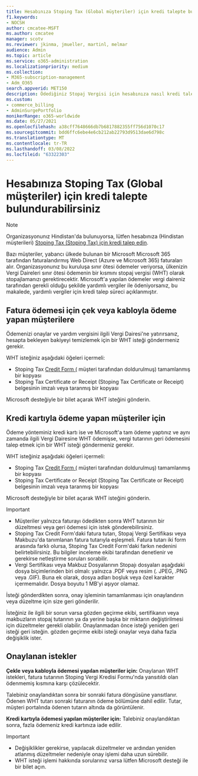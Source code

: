 ```yaml
---
title: Hesabınıza Stoping Tax (Global müşteriler) için kredi talepte bulundurabilirsiniz
f1.keywords:
- NOCSH
author: cmcatee-MSFT
ms.author: cmcatee
manager: scotv
ms.reviewer: jkinma, jmueller, martinl, melmar
audience: Admin
ms.topic: article
ms.service: o365-administration
ms.localizationpriority: medium
ms.collection:
- M365-subscription-management
- Adm_O365
search.appverid: MET150
description: Ödediğiniz Stopaj Vergisi için hesabınıza nasıl kredi talep etmeyi öğrenin. Bu makale, Hindistan dışındaki dünya çapındaki müşteriler için geçerlidir.
ms.custom:
- commerce_billing
- AdminSurgePortfolio
monikerRange: o365-worldwide
ms.date: 05/27/2021
ms.openlocfilehash: a38cff7648666db7b6817882355ff756d1070c17
ms.sourcegitcommit: bdd6ffc6ebe4e6cb212ab22793d9513dae6d798c
ms.translationtype: MT
ms.contentlocale: tr-TR
ms.lasthandoff: 03/08/2022
ms.locfileid: "63322303"
---
```

# <a name="request-a-credit-for-withholding-tax-on-your-account-global-customers"></a>Hesabınıza Stoping Tax (Global müşteriler) için kredi talepte bulundurabilirsiniz

> [!NOTE]
>
> Organizasyonunız Hindistan'da bulunuyorsa, lütfen hesabınıza (Hindistan müşterileri) [Stoping Tax (Stoping Tax) için kredi talep edin](withholding-tax-credit-india.md).

Bazı müşteriler, yabancı ülkede bulunan bir Microsoft Microsoft 365 tarafından faturalandırmış Web Direct (Azure ve Microsoft 365) faturaları alır. Organizasyonunız bu kuruluşa sınır ötesi ödemeler veriyorsa, ülkenizin Vergi Daireleri sınır ötesi ödemenin bir kısmını stopaj vergisi (WHT) olarak stopajlamanızı gerektirecektir. Microsoft'a yapılan ödemeler vergi daireniz tarafından gerekli olduğu şekilde yardımlı vergiler ile ödeniyorsanız, bu makalede, yardımlı vergiler için kredi talep süreci açıklanmıştır.

## <a name="for-invoice-pay-customers-who-pay-by-check-or-wire"></a>Fatura ödemesi için çek veya kabloyla ödeme yapan müşterilere

Ödemenizi onaylar ve yardım vergisini ilgili Vergi Dairesi'ne yatırırsanız, hesapta bekleyen bakiyeyi temizlemek için bir WHT isteği göndermeniz gerekir.

WHT isteğiniz aşağıdaki öğeleri içermeli:

- Stoping Tax [Credit Form (](https://download.microsoft.com/download/a/a/f/aaf8306b-79d4-455b-975f-41ce9e67b9cb/wht%20credit%20form%20-%20global.docx) müşteri tarafından doldurulmuş) tamamlanmış bir kopyası
- Stoping Tax Certificate or Receipt (Stoping Tax Certificate or Receipt) belgesinin imzalı veya taranmış bir kopyası

Microsoft desteğiyle bir bilet açarak WHT isteğini gönderin.

## <a name="for-customers-who-pay-by-credit-card"></a>Kredi kartıyla ödeme yapan müşteriler için

Ödeme yönteminiz kredi kartı ise ve Microsoft'a tam ödeme yaptınız ve aynı zamanda ilgili Vergi Dairesine WHT ödemişse, vergi tutarının geri ödemesini talep etmek için bir WHT isteği göndermeniz gerekir.

WHT isteğiniz aşağıdaki öğeleri içermeli:

- Stoping Tax [Credit Form (](https://download.microsoft.com/download/a/a/f/aaf8306b-79d4-455b-975f-41ce9e67b9cb/wht%20credit%20form%20-%20global.docx) müşteri tarafından doldurulmuş) tamamlanmış bir kopyası
- Stoping Tax Certificate or Receipt (Stoping Tax Certificate or Receipt) belgesinin imzalı veya taranmış bir kopyası

Microsoft desteğiyle bir bilet açarak WHT isteğini gönderin.

> [!IMPORTANT]
>
> - Müşteriler yalnızca faturayı ödedikten sonra WHT tutarının bir düzeltmesi veya geri ödemesi için istek gönderebilirsiniz.
> - Stoping Tax Credit Form'daki fatura tutarı, Stopaj Vergi Sertifikası veya Makbuzu'da tanımlanan fatura tutarıyla eşleşmeli. Fatura tutarı iki form arasında farklı olursa, Stoping Tax Credit Form'daki farkın nedenini belirtebilirsiniz. Bu bilgiler inceleme ekibi tarafından denetlenir ve gerekirse netleştirme soruları sorabilir.
> - Vergi Sertifikası veya Makbuz Dosyalarının Stopajı dosyaları aşağıdaki dosya biçimlerinden biri olmalı: yalnızca .PDF veya resim (. JPEG, .PNG veya .GIF). Buna ek olarak, dosya adları boşluk veya özel karakter içermemalıdır. Dosya boyutu 1 MB'yi aşıyor olamaz.

İsteği gönderdikten sonra, onay işleminin tamamlanması için onaylandırın veya düzeltme için size geri gönderilir.

İsteğiniz ile ilgili bir sorun varsa gözden geçirme ekibi, sertifikanın veya makbuzların stopaj tutarının ya da yerine başka bir miktarın değiştirilmesi için düzeltmeler gerekli olabilir. Onaylanmadan önce isteği yeniden geri isteği geri isteğin. gözden geçirme ekibi isteği onaylar veya daha fazla değişiklik ister.

## <a name="approved-requests"></a>Onaylanan istekler

**Çekle veya kabloyla ödemesi yapılan müşteriler için:** Onaylanan WHT istekleri, fatura tutarının Stoping Vergi Kredisi Formu'nda yansıtıldı olan ödenmemiş kısmına karşı çözülecektir.

Talebiniz onaylandıktan sonra bir sonraki fatura döngüsüne yansıtlanır. Ödenen WHT tutarı sonraki faturanın ödeme bölümüne dahil edilir. Tutar, müşteri portalında ödenen tutarın altında da görüntülenir.

**Kredi kartıyla ödemesi yapılan müşteriler için:** Talebiniz onaylandıktan sonra, fazla ödemeniz kredi kartınıza iade edilir.

> [!IMPORTANT]
>
> - Değişiklikler gerekirse, yapılacak düzeltmeler ve ardından yeniden atlanmış düzeltmeler nedeniyle onay işlemi daha uzun sürebilir.
> - WHT isteği işlemi hakkında sorularınız varsa lütfen Microsoft desteği ile bir bilet açın.
